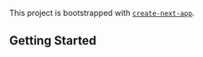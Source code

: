 This project is bootstrapped with [`create-next-app`](https://github.com/vercel/next.js/tree/canary/packages/create-next-app).

## Getting Started


